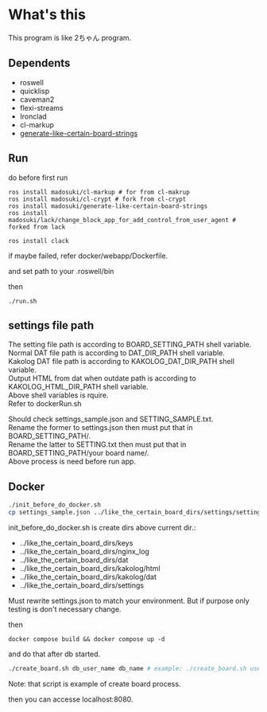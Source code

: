 # What's this
This program is like 2ちゃん program.


## Dependents
- roswell
- quicklisp
- caveman2
- flexi-streams
- Ironclad
- cl-markup
- [generate-like-certain-board-strings](https://github.com/madosuki/generate-like-certain-board-strings)

## Run
do before first run
```
ros install madosuki/cl-markup # for from cl-makrup
ros install madosuki/cl-crypt # fork from cl-crypt
ros install madosuki/generate-like-certain-board-strings
ros install madosuki/lack/change_block_app_for_add_control_from_user_agent # forked from lack

ros install clack
```
if maybe failed, refer docker/webapp/Dockerfile.  

and set path to your .roswell/bin

then
```
./run.sh
```

## settings file path
The setting file path is according to BOARD_SETTING_PATH shell variable.   
Normal DAT file path is according to DAT_DIR_PATH shell variable.   
Kakolog DAT file path is according to KAKOLOG_DAT_DIR_PATH shell variable.  
Output HTML from dat when outdate path is according to KAKOLOG_HTML_DIR_PATH shell variable.   
Above shell variables is rquire.  
Refer to dockerRun.sh  
  
Should check settings_sample.json and SETTING_SAMPLE.txt.  
Rename the former to settings.json then must put that in BOARD_SETTING_PATH/.   
Rename the latter to SETTING.txt then must put that in BOARD_SETTING_PATH/your board name/.   
Above process is need before run app.


## Docker
```bash
./init_before_do_docker.sh
cp settings_sample.json ../like_the_certain_board_dirs/settings/settings.json
```
init_before_do_docker.sh is create dirs above current dir.:
- ../like_the_certain_board_dirs/keys
- ../like_the_certain_board_dirs/nginx_log
- ../like_the_certain_board_dirs/dat
- ../like_the_certain_board_dirs/kakolog/html
- ../like_the_certain_board_dirs/kakolog/dat
- ../like_the_certain_board_dirs/settings

Must rewrite settings.json to match your environment. But if purpose only testing is don't necessary change.  

then
```
docker compose build && docker compose up -d
```

and do that after db started.
```bash
./create_board.sh db_user_name db_name # example: ./create_board.sh user mysite
```
Note: that script is example of create board process.  

then you can accesse localhost:8080.  
